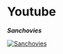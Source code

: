 # Youtube


***Sanchovies***

[![Sanchovies](https://markdown-videos-api.jorgenkh.no/url?url=https%3A%2F%2Fwww.youtube.com%2Fembed%2Fp1ailvbKDHA%3Fsi%3DFGz6yKJpN47p7NTI)](https://www.youtube.com/embed/p1ailvbKDHA?si=FGz6yKJpN47p7NTI) 